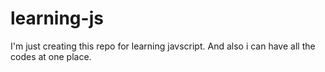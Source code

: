 # learning-js
I'm just creating this repo for learning javscript. And also i can have all the codes at one place.
